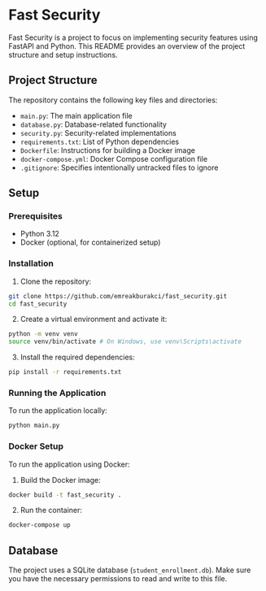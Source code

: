 # Fast Security

Fast Security is a project to focus on implementing security features using FastAPI and Python. This README provides an overview of the project structure and setup instructions.

## Project Structure

The repository contains the following key files and directories:

- `main.py`: The main application file
- `database.py`: Database-related functionality
- `security.py`: Security-related implementations
- `requirements.txt`: List of Python dependencies
- `Dockerfile`: Instructions for building a Docker image
- `docker-compose.yml`: Docker Compose configuration file
- `.gitignore`: Specifies intentionally untracked files to ignore

## Setup

### Prerequisites

- Python 3.12
- Docker (optional, for containerized setup)

### Installation

1. Clone the repository:

```bash
git clone https://github.com/emreakburakci/fast_security.git
cd fast_security
```

2. Create a virtual environment and activate it:
```bash
python -m venv venv
source venv/bin/activate # On Windows, use venv\Scripts\activate
```

3. Install the required dependencies:
```bash
pip install -r requirements.txt
```

### Running the Application

To run the application locally:

```bash
python main.py
```

### Docker Setup

To run the application using Docker:

1. Build the Docker image:

```bash
docker build -t fast_security .
```
2. Run the container:

```bash
docker-compose up
```
## Database

The project uses a SQLite database (`student_enrollment.db`). Make sure you have the necessary permissions to read and write to this file.